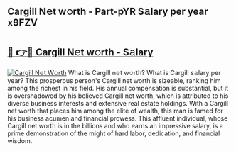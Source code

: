 ## Cargill N𝚎t w𝚘rth - Part-pYR S𝚊lary per year x9FZV

# <h2><a href="http://gc26igy.nevu.top/?p=Cargill">🔗 👉🔴 Cargill N𝚎t w𝚘rth - S𝚊lary</a></h2>

[![Cargill N𝚎t W𝚘rth](https://i.imgur.com/Oavwk0R.jpeg)](http://gc26igy.nevu.top/?p=Cargill)
What is Cargill n𝚎t w𝚘rth? What is Cargill s𝚊lary per year?
This prosperous person's Cargill net worth is sizeable, ranking him among the richest in his field. His annual compensation is substantial, but it is overshadowed by his believed Cargill net worth, which is attributed to his diverse business interests and extensive real estate holdings. With a Cargill net worth that places him among the elite of wealth, this man is famed for his business acumen and financial prowess. This affluent individual, whose Cargill net worth is in the billions and who earns an impressive salary, is a prime demonstration of the might of hard labor, dedication, and financial wisdom.
